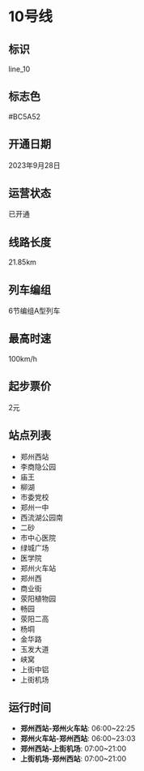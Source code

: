 # 10号线

## 标识

line_10

## 标志色

#BC5A52

## 开通日期

2023年9月28日

## 运营状态

已开通

## 线路长度

21.85km

## 列车编组

6节编组A型列车

## 最高时速

100km/h

## 起步票价

2元

## 站点列表

- 郑州西站
- 李商隐公园
- 庙王
- 柳湖
- 市委党校
- 郑州一中
- 西流湖公园南
- 二砂
- 市中心医院
- 绿城广场
- 医学院
- 郑州火车站
- 郑州西
- 商业街
- 荥阳植物园
- 畅园
- 荥阳二高
- 杨垌
- 金华路
- 玉发大道
- 峡窝
- 上街中铝
- 上街机场

## 运行时间

- **郑州西站-郑州火车站**: 06:00~22:25
- **郑州火车站-郑州西站**: 06:00~23:03
- **郑州西站-上街机场**: 07:00~21:00
- **上街机场-郑州西站**: 07:00~21:00